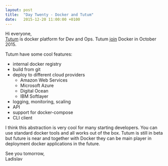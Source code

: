 ```yaml
---
layout: post
title:  "Day Twenty - Docker and Tutum"
date:   2015-12-20 11:00:00 +0100
---
```

Hi everyone,<br>
[Tutum](https://www.tutum.co/) is docker platform for Dev and Ops. Tutum [join](http://blog.tutum.co/2015/10/21/docker-tutum/) Docker in October 2015.

Tutum have some cool features:

- internal docker registry
- build from git
- deploy to different cloud providers
  - Amazon Web Services
  - Microsoft Azure
  - Digital Ocean
  - IBM Softlayer
- logging, monitoring, scaling
- API
- support for docker-compose
- CLI client

I think this abstraction is very cool for many starting developers. You can use standard docker tools and all works out of the box. Tutum is still in beta but future is near and together with Docker they can be main player in deployment docker applications in the future.

See you tomorrow,<br>
Ladislav
